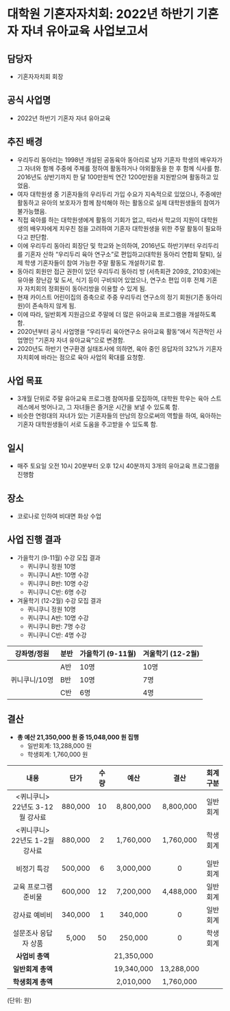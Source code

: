 대학원 기혼자자치회: 2022년 하반기 기혼자 자녀 유아교육 사업보고서
===

## 담당자
- 기혼자자치회 회장

## 공식 사업명
- 2022년 하반기 기혼자 자녀 유아교육

## 추진 배경
- 우리두리 동아리는 1998년 개설된 공동육아 동아리로 남자 기혼자 학생의 배우자가 그 자녀와 함께 주중에 주제를 정하여 활동하거나 야외활동을 한 후 함께 식사를 함. 2016년도 상반기까지 한 달 100만원씩 연간 1200만원을 지원받으며 활동하고 있었음.
- 여자 대학원생 중 기혼자들의 우리두리 가입 수요가 지속적으로 있었으나, 주중에만 활동하고 유아의 보호자가 함께 참석해야 하는 활동으로 실제 대학원생들의 참여가 불가능했음.
- 직접 육아를 하는 대학원생에게 활동의 기회가 없고, 따라서 학교의 지원이 대학원생의 배우자에게 치우친 점을 고려하여 기혼자 대학원생을 위한 주말 활동이 필요하다고 판단함.
- 이에 우리두리 동아리 회장단 및 학교와 논의하여, 2016년도 하반기부터 우리두리를 기혼자 산하 “우리두리 육아 연구소”로 편입하고(대학원 동아리 연합회 탈퇴), 실제 학생 기혼자들이 참여 가능한 주말 활동도 개설하기로 함.
- 동아리 회원만 접근 권한이 있던 우리두리 동아리 방 (서측회관 209호, 210호)에는 유아용 장난감 및 도서, 식기 등이 구비되어 있었으나, 연구소 편입 이후 전체 기혼자 자치회의 정회원이 동아리방을 이용할 수 있게 됨.
- 현재 카이스트 어린이집의 증축으로 주중 우리두리 연구소의 정기 회원(기존 동아리원)이 존속하지 않게 됨.
- 이에 따라, 일반회계 지원금으로 주말에 더 많은 유아교육 프로그램을 개설하도록 함.
- 2020년부터 공식 사업명을 “우리두리 육아연구소 유아교육 활동“에서 직관적인 사업명인 ”기혼자 자녀 유아교육“으로 변경함.
- 2020년도 하반기 연구환경 실태조사에 의하면, 육아 중인 응답자의 32%가 기혼자자치회에 바라는 점으로 육아 사업의 확대를 요청함.

## 사업 목표
- 3개월 단위로 주말 유아교육 프로그램 참여자를 모집하여, 대학원 학우는 육아 스트레스에서 벗어나고, 그 자녀들은 즐거운 시간을 보낼 수 있도록 함.
- 비슷한 연령대의 자녀가 있는 기혼자들의 만남의 장으로써의 역할을 하여, 육아하는 기혼자 대학원생들이 서로 도움을 주고받을 수 있도록 함.

## 일시 
- 매주 토요일 오전 10시 20분부터 오후 12시 40분까지 3개의 유아교육 프로그램을 진행함

## 장소 
- 코로나로 인하여 비대면 화상 수업

## 사업 진행 결과 
- 가을학기 (9-11월) 수강 모집 결과
    - 퀴니쿠니 정원 10명
    - 퀴니쿠니 A반: 10명 수강
    - 퀴니쿠니 B반: 10명 수강
    - 퀴니쿠니 C반: 6명 수강
- 겨울학기 (12-2월) 수강 모집 결과
    - 퀴니쿠니 정원 10명
    - 퀴니쿠니 A반: 10명 수강
    - 퀴니쿠니 B반: 7명 수강
    - 퀴니쿠니 C반: 4명 수강

<table>
<thead>
  <tr>
    <th>강좌명/정원 </th>
    <th>분반 </th>
    <th> 가을학기 (9-11월) </th>    
    <th> 겨울학기 (12-2월) </th>
  </tr>
</thead>
<tbody>
  <tr>
    <td rowspan="3">퀴니쿠니/10명</td>
    <td>A반</td>
    <td>10명</td>
    <td>10명</td>
  </tr>
  <tr>
    <td>B반</td>
    <td>10명</td>
    <td>7명</td>
  </tr>
  <tr>
    <td>C반</td>
    <td>6명</td>
    <td>4명</td>
  </tr>
</tbody>
</table>


## 결산
- **총 예산 21,350,000 원 중 15,048,000 원 집행**
    - 일반회계: 13,288,000 원
    - 학생회계: 1,760,000 원

| **내용** | **단가** | **수량** | **예산** | **결산** | **회계구분** | 
|:---:|:---:|:---:|:---:|:---:|:---:| 
|   <퀴니쿠니> 22년도 3-12월 강사료  |   880,000  |  10   |   8,800,000  | 8,800,000 |   일반회계 |
|   <퀴니쿠니> 22년도 1-2월 강사료  |   880,000  |   2  |   1,760,000   | 1,760,000 |   학생회계  |  
|   비정기 특강  |   500,000  |   6  |   3,000,000  |  0  |   일반회계  |
|   교육 프로그램 준비물  |   600,000  |   12  |   7,200,000  | 4,488,000|  일반회계  |
|   강사료 예비비  |   340,000  |   1  |   340,000  | 0 |   일반회계  |
|   설문조사 응답자 상품  |   5,000  |   50  |   250,000  | 0 |   학생회계  |
| **사업비 총액** |  |  |  21,350,000 | | |
| **일반회계 총액** |  |  | 19,340,000 | 13,288,000 | |
| **학생회계 총액** |  |  | 2,010,000 | 1,760,000| |



(단위: 원)
